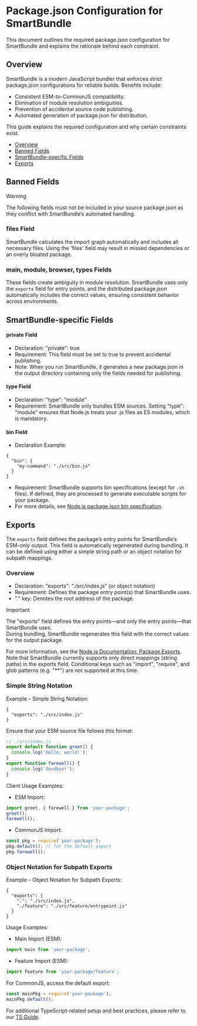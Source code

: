 # Package.json Configuration for SmartBundle

This document outlines the required package.json configuration for SmartBundle and explains the rationale behind each constraint.

## Overview

SmartBundle is a modern JavaScript bundler that enforces strict package.json configurations for reliable builds. Benefits include:

- Consistent ESM-to-CommonJS compatibility.
- Elimination of module resolution ambiguities.
- Prevention of accidental source code publishing.
- Automated generation of package.json for distribution.

This guide explains the required configuration and why certain constraints exist.

- [Overview](#overview)
- [Banned Fields](#banned-fields)
- [SmartBundle-specific Fields](#smartbundle-specific-fields)
- [Exports](#exports)

## Banned Fields

> [!WARNING]
> The following fields must not be included in your source package.json as they conflict with SmartBundle’s automated handling.

### files Field

SmartBundle calculates the import graph automatically and includes all necessary files. Using the 'files' field may result in missed dependencies or an overly bloated package.

### main, module, browser, types Fields

These fields create ambiguity in module resolution. SmartBundle uses only the `exports` field for entry points, and the distributed package.json automatically includes the correct values, ensuring consistent behavior across environments.

## SmartBundle-specific Fields

#### private Field

- Declaration: "private": true  
- Requirement: This field must be set to true to prevent accidental publishing.
- Note: When you run SmartBundle, it generates a new package.json in the output directory containing only the fields needed for publishing.

#### type Field

- Declaration: "type": "module"  
- Requirement: SmartBundle only bundles ESM sources. Setting "type": "module" ensures that Node.js treats your .js files as ES modules, which is mandatory.

#### bin Field

- Declaration Example: 
```json5
{
  "bin": {
    "my-command": "./src/bin.js"
  }
}
```
- Requirement: SmartBundle supports bin specifications (except for `.sh` files). If defined, they are processed to generate executable scripts for your package.
- For more details, see [Node.js package.json bin specification](https://nodejs.org/api/packages.html#bin).

## Exports

The `exports` field defines the package’s entry points for SmartBundle’s ESM-only output. This field is automatically regenerated during bundling. It can be defined using either a simple string path or an object notation for subpath mappings.

### Overview

- Declaration: "exports": "./src/index.js" (or object notation)  
- Requirement: Defines the package entry point(s) that SmartBundle uses.  
- "." key: Denotes the root address of the package.

> [!IMPORTANT]
> The "exports" field defines the entry points—and only the entry points—that SmartBundle uses.  
> During bundling, SmartBundle regenerates this field with the correct values for the output package.

For more information, see the [Node.js Documentation: Package Exports](https://nodejs.org/api/packages.html#exports). Note that SmartBundle currently supports only direct mappings (string paths) in the exports field. Conditional keys such as "import", "require", and glob patterns (e.g. "**") are not supported at this time.

### Simple String Notation

Example – Simple String Notation:
```json5
{
  "exports": "./src/index.js"
}
```

Ensure that your ESM source file follows this format:
```js
// ./src/index.js
export default function greet() {
  console.log('Hello, world!');
}
export function farewell() {
  console.log('Goodbye!');
}
```

Client Usage Examples:
- ESM Import:
```js
import greet, { farewell } from 'your-package';
greet();
farewell();
```
- CommonJS Import:
```js
const pkg = require('your-package');
pkg.default(); // for the default export
pkg.farewell();
```

### Object Notation for Subpath Exports

Example – Object Notation for Subpath Exports:
```json5
{
  "exports": {
    ".": "./src/index.js",
    "./feature": "./src/feature/entrypoint.js"
  }
}
```

Usage Examples:
- Main Import (ESM):
```js
import main from 'your-package';
```
- Feature Import (ESM):
```js
import feature from 'your-package/feature';
```
For CommonJS, access the default export:
```js
const mainPkg = require('your-package');
mainPkg.default();
```

For additional TypeScript-related setup and best practices, please refer to our [TS Guide](./docs/ts-guide.md).
